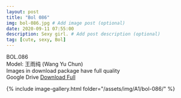 ```yaml
---
layout: post
title: "Bol 086"
img: bol-086.jpg # Add image post (optional)
date: 2020-09-11 07:55:00
description: Sexy girl. # Add post description (optional)
tag: [cute, sexy, Bol]
---
```

BOL.086  
Model: 王雨纯 (Wang Yu Chun)                                                 
Images in download package have full quality                    
Google Drive [Download Full](http://gestyy.com/eelY1h)

{% include image-gallery.html folder="/assets/img/A1/bol-086/" %}
